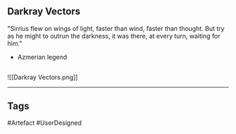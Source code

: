 ## Darkray Vectors
"Sirrius flew on wings of light, faster than wind, faster
than thought. But try as he might to outrun the darkness,
it was there, at every turn, waiting for him."
- Azmerian legend
## 
![[Darkray Vectors.png]]

---
## Tags
#Artefact
#UserDesigned 